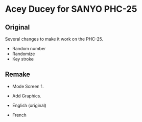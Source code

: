 # Acey Ducey for SANYO PHC-25

## Original

Several changes to make it work on the PHC-25.

* Random number
* Randomize
* Key stroke

## Remake

* Mode Screen 1.
* Add Graphics.

* English (original)
* French

